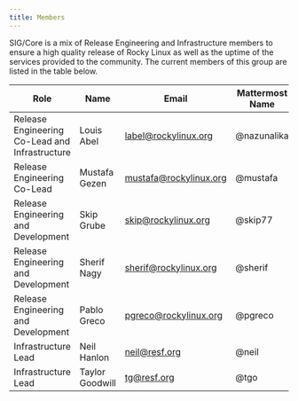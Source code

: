 ```yaml
---
title: Members
---
```


SIG/Core is a mix of Release Engineering and Infrastructure members to ensure a high quality release of Rocky Linux as well as the uptime of the services provided to the community. The current members of this group are listed in the table below.

| Role                                              | Name                            | Email                   | Mattermost Name   | IRC Name           |
|---------------------------------------------------|---------------------------------|------------------------ |-------------------|--------------------|
| Release Engineering Co-Lead and Infrastructure    | Louis Abel                      | label@rockylinux.org    | @nazunalika       | Sokel/label/Sombra |
| Release Engineering Co-Lead                       | Mustafa Gezen                   | mustafa@rockylinux.org  | @mustafa          | mstg               |
| Release Engineering and Development               | Skip Grube                      | skip@rockylinux.org     | @skip77           |                    |
| Release Engineering and Development               | Sherif Nagy                     | sherif@rockylinux.org   | @sherif           |                    |
| Release Engineering and Development               | Pablo Greco                     | pgreco@rockylinux.org   | @pgreco           | pgreco             |
| Infrastructure Lead                               | Neil Hanlon                     | neil@resf.org           | @neil             | neil               |
| Infrastructure Lead                               | Taylor Goodwill                 | tg@resf.org             | @tgo              | tg                 |
